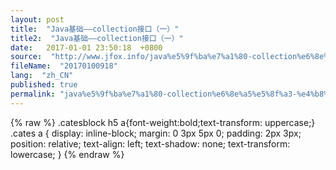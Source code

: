 ```yaml
---
layout: post
title:  "Java基础——collection接口（一）"
title2:  "Java基础——collection接口（一）"
date:   2017-01-01 23:50:18  +0800
source:  "http://www.jfox.info/java%e5%9f%ba%e7%a1%80-collection%e6%8e%a5%e5%8f%a3-%e4%b8%80.html"
fileName:  "20170100918"
lang:  "zh_CN"
published: true
permalink: "java%e5%9f%ba%e7%a1%80-collection%e6%8e%a5%e5%8f%a3-%e4%b8%80.html"
---
```

{% raw %}
.catesblock h5 a{font-weight:bold;text-transform: uppercase;}
.cates a {
display: inline-block;
margin: 0 3px 5px 0;
padding: 2px 3px;
position: relative;
text-align: left;
text-shadow: none;
text-transform: lowercase;
}
{% endraw %}
